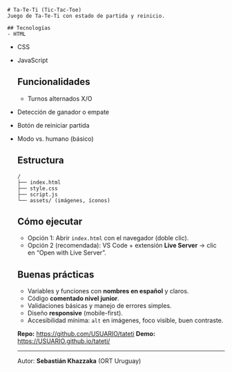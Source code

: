     # Ta-Te-Ti (Tic-Tac-Toe)
    Juego de Ta-Te-Ti con estado de partida y reinicio.

    ## Tecnologías
    - HTML
- CSS
- JavaScript

    ## Funcionalidades
    - Turnos alternados X/O
- Detección de ganador o empate
- Botón de reiniciar partida
- Modo vs. humano (básico)

    ## Estructura 
    ```
    /
    ├── index.html
    ├── style.css
    ├── script.js
    └── assets/ (imágenes, íconos)
    ```

    ## Cómo ejecutar
    - Opción 1: Abrir `index.html` con el navegador (doble clic).
    - Opción 2 (recomendada): VS Code + extensión **Live Server** → clic en “Open with Live Server”.

    ## Buenas prácticas
    - Variables y funciones con **nombres en español** y claros.
    - Código **comentado nivel junior**.
    - Validaciones básicas y manejo de errores simples.
    - Diseño **responsive** (mobile-first).
    - Accesibilidad mínima: `alt` en imágenes, foco visible, buen contraste.

    **Repo:** https://github.com/USUARIO/tateti
**Demo:** https://USUARIO.github.io/tateti/

    ---
    Autor: **Sebastián Khazzaka** (ORT Uruguay)  
